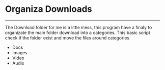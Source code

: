 # Organiza Downloads

---
The Download folder for me is a little mess, this program have a finaly to organizate the main folder download into a categories.
This basic script check if the folder exist and move the files around categories.
- Docs
- Images
- Video
- Audio
